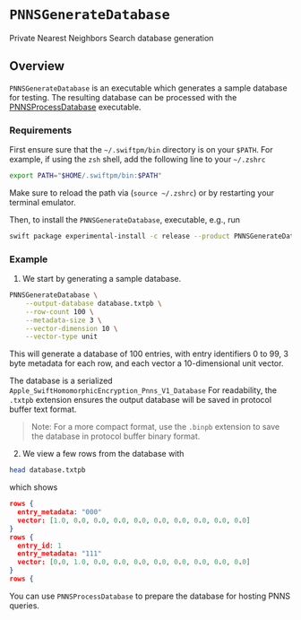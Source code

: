 # ``PNNSGenerateDatabase``

Private Nearest Neighbors Search database generation

## Overview

`PNNSGenerateDatabase` is an executable which generates a sample database for testing.
The resulting database can be processed with the [PNNSProcessDatabase](https://swiftpackageindex.com/apple/swift-homomorphic-encryption/main/documentation/pnnsprocessdatabase) executable.

### Requirements
First ensure sure that the `~/.swiftpm/bin` directory is on your `$PATH`.
For example, if using the `zsh` shell, add the following line to your `~/.zshrc`
```sh
export PATH="$HOME/.swiftpm/bin:$PATH"
```
Make sure to reload the path via (`source ~/.zshrc`) or by restarting your terminal emulator.

Then, to install the `PNNSGenerateDatabase`, executable, e.g., run
```sh
swift package experimental-install -c release --product PNNSGenerateDatabase
```

### Example

1. We start by generating a sample database.
```sh
PNNSGenerateDatabase \
    --output-database database.txtpb \
    --row-count 100 \
    --metadata-size 3 \
    --vector-dimension 10 \
    --vector-type unit
```

This will generate a database of 100 entries, with entry identifiers 0 to 99, 3 byte metadata for each row, and each vector a 10-dimensional unit vector.

The database is a serialized `Apple_SwiftHomomorphicEncryption_Pnns_V1_Database`
For readability, the `.txtpb` extension ensures the output database will be saved in protocol buffer text format.

> Note: For a more compact format, use the `.binpb` extension to save the database in protocol buffer binary format.

2. We view a few rows from the database with
```sh
head database.txtpb
```
which shows
```json
rows {
  entry_metadata: "000"
  vector: [1.0, 0.0, 0.0, 0.0, 0.0, 0.0, 0.0, 0.0, 0.0, 0.0]
}
rows {
  entry_id: 1
  entry_metadata: "111"
  vector: [0.0, 1.0, 0.0, 0.0, 0.0, 0.0, 0.0, 0.0, 0.0, 0.0]
}
rows {
```

You can use `PNNSProcessDatabase` to prepare the database for hosting PNNS queries.
